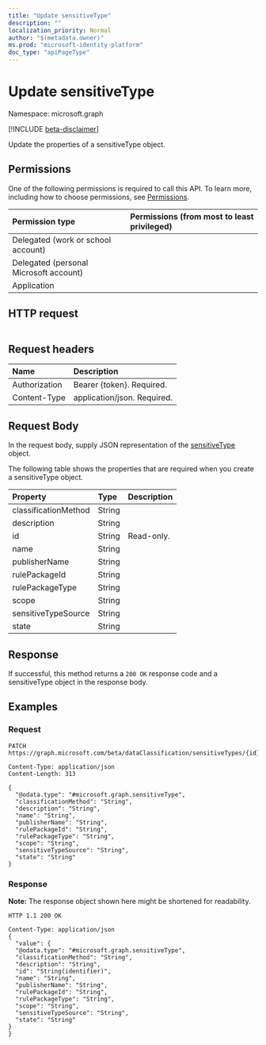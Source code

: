 ```yaml
---
title: "Update sensitiveType"
description: ""
localization_priority: Normal
author: "$(metadata.owner)"
ms.prod: "microsoft-identity-platform"
doc_type: "apiPageType"
---
```


# Update sensitiveType

Namespace: microsoft.graph

[!INCLUDE [beta-disclaimer](../../includes/beta-disclaimer.md)]

Update the properties of a sensitiveType object.

## Permissions

One of the following permissions is required to call this API. To learn more, including how to choose permissions, see [Permissions](/graph/permissions-reference).

| Permission type                        | Permissions (from most to least privileged) |
| :------------------------------------- | :------------------------------------------ |
| Delegated (work or school account)     |                                             |
| Delegated (personal Microsoft account) |                                             |
| Application                            |                                             |

## HTTP request

<!-- {
  "blockType": "ignored"
}
-->

```http

```

## Request headers

| Name          | Description                 |
| :------------ | :-------------------------- |
| Authorization | Bearer {token}. Required.   |
| Content-Type  | application/json. Required. |

## Request Body

In the request body, supply JSON representation of the [sensitiveType](../resources/-sensitivetype.md) object.

<!-- Actions and Functions -->

<!-- CRUD Methods -->

The following table shows the properties that are required when you create a sensitiveType object.

| Property             | Type   | Description |
| :------------------- | :----- | :---------- |
| classificationMethod | String |             |
| description          | String |             |
| id                   | String | Read-only.  |
| name                 | String |             |
| publisherName        | String |             |
| rulePackageId        | String |             |
| rulePackageType      | String |             |
| scope                | String |             |
| sensitiveTypeSource  | String |             |
| state                | String |             |

## Response

If successful, this method returns a `200 OK` response code and a sensitiveType object in the response body.

## Examples

### Request

<!-- {
  "blockType": "request",
  "name": "update_sensitivetype"
}
-->

```http
PATCH https://graph.microsoft.com/beta/dataClassification/sensitiveTypes/{id}

Content-Type: application/json
Content-Length: 313

{
  "@odata.type": "#microsoft.graph.sensitiveType",
  "classificationMethod": "String",
  "description": "String",
  "name": "String",
  "publisherName": "String",
  "rulePackageId": "String",
  "rulePackageType": "String",
  "scope": "String",
  "sensitiveTypeSource": "String",
  "state": "String"
}

```

### Response

**Note:** The response object shown here might be shortened for readability.

<!-- {
  "blockType": "response",
  "truncated": true,
  "@odata.type": "microsoft.dataClassificationService.contract.sensitiveType"
}
-->

```http
HTTP 1.1 200 OK

Content-Type: application/json
{
  "value": {
  "@odata.type": "#microsoft.graph.sensitiveType",
  "classificationMethod": "String",
  "description": "String",
  "id": "String(identifier)",
  "name": "String",
  "publisherName": "String",
  "rulePackageId": "String",
  "rulePackageType": "String",
  "scope": "String",
  "sensitiveTypeSource": "String",
  "state": "String"
}
}

```
